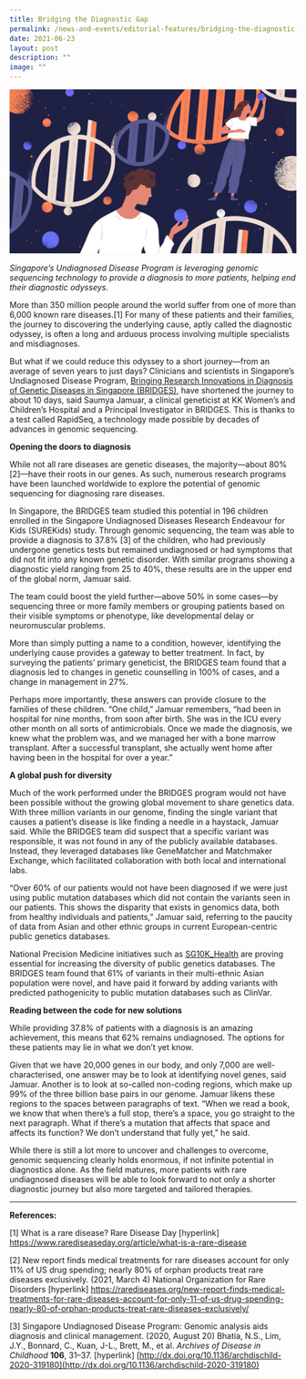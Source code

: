```yaml
---
title: Bridging the Diagnostic Gap
permalink: /news-and-events/editorial-features/bridging-the-diagnostic-gap/
date: 2021-06-23
layout: post
description: ""
image: ""
---
```

![](/images/Resources/Editorial%20Features/2021/dna-molecules-man-and-women-holding-genes-genetics-genomics_1452399326-01_resized.jpg)

_Singapore’s Undiagnosed Disease Program is leveraging genomic sequencing technology to provide a diagnosis to more patients, helping end their diagnostic odysseys._

More than 350 million people around the world suffer from one of more than 6,000 known rare diseases.[1] For many of these patients and their families, the journey to discovering the underlying cause, aptly called the diagnostic odyssey, is often a long and arduous process involving multiple specialists and misdiagnoses.

But what if we could reduce this odyssey to a short journey—from an average of seven years to just days? Clinicians and scientists in Singapore’s Undiagnosed Disease Program, [Bringing Research Innovations in Diagnosis of Genetic Diseases in Singapore (BRIDGES),](https://www.singhealthdukenus.com.sg/acp/paediatrics/clinical-overview-and-objectives) have shortened the journey to about 10 days, said Saumya Jamuar, a clinical geneticist at KK Women’s and Children’s Hospital and a Principal Investigator in BRIDGES. This is thanks to a test called RapidSeq, a technology made possible by decades of advances in genomic sequencing.

**Opening the doors to diagnosis**

While not all rare diseases are genetic diseases, the majority—about 80%[2]—have their roots in our genes. As such, numerous research programs have been launched worldwide to explore the potential of genomic sequencing for diagnosing rare diseases.

In Singapore, the BRIDGES team studied this potential in 196 children enrolled in the Singapore Undiagnosed Diseases Research Endeavour for Kids (SUREKids) study. Through genomic sequencing, the team was able to provide a diagnosis to 37.8% [3] of the children, who had previously undergone genetics tests but remained undiagnosed or had symptoms that did not fit into any known genetic disorder. With similar programs showing a diagnostic yield ranging from 25 to 40%, these results are in the upper end of the global norm, Jamuar said.

The team could boost the yield further—above 50% in some cases—by sequencing three or more family members or grouping patients based on their visible symptoms or phenotype, like developmental delay or neuromuscular problems.

More than simply putting a name to a condition, however, identifying the underlying cause provides a gateway to better treatment. In fact, by surveying the patients’ primary geneticist, the BRIDGES team found that a diagnosis led to changes in genetic counselling in 100% of cases, and a change in management in 27%.

Perhaps more importantly, these answers can provide closure to the families of these children. “One child,” Jamuar remembers, “had been in hospital for nine months, from soon after birth. She was in the ICU every other month on all sorts of antimicrobials. Once we made the diagnosis, we knew what the problem was, and we managed her with a bone marrow transplant. After a successful transplant, she actually went home after having been in the hospital for over a year.”

**A global push for diversity**

Much of the work performed under the BRIDGES program would not have been possible without the growing global movement to share genetics data. With three million variants in our genome, finding the single variant that causes a patient’s disease is like finding a needle in a haystack, Jamuar said. While the BRIDGES team did suspect that a specific variant was responsible, it was not found in any of the publicly available databases. Instead, they leveraged databases like GeneMatcher and Matchmaker Exchange, which facilitated collaboration with both local and international labs.

“Over 60% of our patients would not have been diagnosed if we were just using public mutation databases which did not contain the variants seen in our patients. This shows the disparity that exists in genomics data, both from healthy individuals and patients,” Jamuar said, referring to the paucity of data from Asian and other ethnic groups in current European-centric public genetics databases.

National Precision Medicine initiatives such as [SG10K\_Health](/partners/sg10k/) are proving essential for increasing the diversity of public genetics databases. The BRIDGES team found that 61% of variants in their multi-ethnic Asian population were novel, and have paid it forward by adding variants with predicted pathogenicity to public mutation databases such as ClinVar.

**Reading between the code for new solutions**

While providing 37.8% of patients with a diagnosis is an amazing achievement, this means that 62% remains undiagnosed. The options for these patients may lie in what we don’t yet know.

Given that we have 20,000 genes in our body, and only 7,000 are well-characterised, one answer may be to look at identifying novel genes, said Jamuar. Another is to look at so-called non-coding regions, which make up 99% of the three billion base pairs in our genome. Jamuar likens these regions to the spaces between paragraphs of text. “When we read a book, we know that when there’s a full stop, there’s a space, you go straight to the next paragraph. What if there’s a mutation that affects that space and affects its function? We don’t understand that fully yet,” he said.

While there is still a lot more to uncover and challenges to overcome, genomic sequencing clearly holds enormous, if not infinite potential in diagnostics alone. As the field matures, more patients with rare undiagnosed diseases will be able to look forward to not only a shorter diagnostic journey but also more targeted and tailored therapies.

* * *

**References:**

\[1\] What is a rare disease? Rare Disease Day \[hyperlink\] https://www.rarediseaseday.org/article/what-is-a-rare-disease

\[2\] New report finds medical treatments for rare diseases account for only 11% of US drug spending; nearly 80% of orphan products treat rare diseases exclusively. (2021, March 4) National Organization for Rare Disorders \[hyperlink\] https://rarediseases.org/new-report-finds-medical-treatments-for-rare-diseases-account-for-only-11-of-us-drug-spending-nearly-80-of-orphan-products-treat-rare-diseases-exclusively/

\[3\] Singapore Undiagnosed Disease Program: Genomic analysis aids diagnosis and clinical management. (2020, August 20) Bhatia, N.S., Lim, J.Y., Bonnard, C., Kuan, J-L., Brett, M., et al. _Archives of Disease in Childhood_ **106**, 31–37. \[hyperlink\] [http://dx.doi.org/10.1136/archdischild-2020-319180](http://dx.doi.org/10.1136/archdischild-2020-319180)